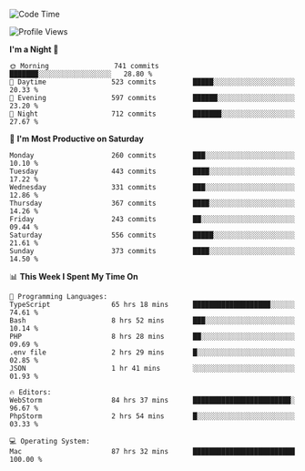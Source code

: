<!--START_SECTION:waka-->
![Code Time](http://img.shields.io/badge/Code%20Time-1%2C654%20hrs%2031%20mins-blue)

![Profile Views](http://img.shields.io/badge/Profile%20Views-0-blue)

**I'm a Night 🦉** 

```text
🌞 Morning                741 commits         ███████░░░░░░░░░░░░░░░░░░   28.80 % 
🌆 Daytime                523 commits         █████░░░░░░░░░░░░░░░░░░░░   20.33 % 
🌃 Evening                597 commits         ██████░░░░░░░░░░░░░░░░░░░   23.20 % 
🌙 Night                  712 commits         ███████░░░░░░░░░░░░░░░░░░   27.67 % 
```
📅 **I'm Most Productive on Saturday** 

```text
Monday                   260 commits         ███░░░░░░░░░░░░░░░░░░░░░░   10.10 % 
Tuesday                  443 commits         ████░░░░░░░░░░░░░░░░░░░░░   17.22 % 
Wednesday                331 commits         ███░░░░░░░░░░░░░░░░░░░░░░   12.86 % 
Thursday                 367 commits         ████░░░░░░░░░░░░░░░░░░░░░   14.26 % 
Friday                   243 commits         ██░░░░░░░░░░░░░░░░░░░░░░░   09.44 % 
Saturday                 556 commits         █████░░░░░░░░░░░░░░░░░░░░   21.61 % 
Sunday                   373 commits         ████░░░░░░░░░░░░░░░░░░░░░   14.50 % 
```


📊 **This Week I Spent My Time On** 

```text
💬 Programming Languages: 
TypeScript               65 hrs 18 mins      ███████████████████░░░░░░   74.61 % 
Bash                     8 hrs 52 mins       ███░░░░░░░░░░░░░░░░░░░░░░   10.14 % 
PHP                      8 hrs 28 mins       ██░░░░░░░░░░░░░░░░░░░░░░░   09.69 % 
.env file                2 hrs 29 mins       █░░░░░░░░░░░░░░░░░░░░░░░░   02.85 % 
JSON                     1 hr 41 mins        ░░░░░░░░░░░░░░░░░░░░░░░░░   01.93 % 

🔥 Editors: 
WebStorm                 84 hrs 37 mins      ████████████████████████░   96.67 % 
PhpStorm                 2 hrs 54 mins       █░░░░░░░░░░░░░░░░░░░░░░░░   03.33 % 

💻 Operating System: 
Mac                      87 hrs 32 mins      █████████████████████████   100.00 % 
```


<!--END_SECTION:waka-->
